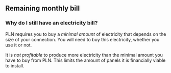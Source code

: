 ## Remaining monthly bill

### Why do I still have an electricity bill?
PLN requires you to buy a _minimal amount_ of electricity that depends on the size of your connection.
You will need to buy this electricity, whether you use it or not.

It is _not profitable_ to produce more electricity than the minimal amount you have to buy from PLN.
This limits the amount of panels it is financially viable to install.
